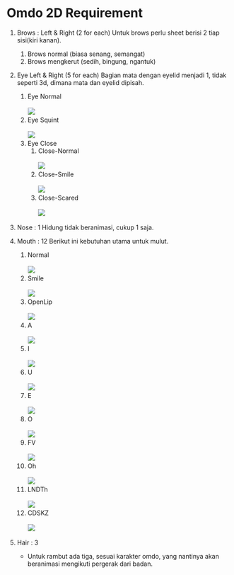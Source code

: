 # Omdo 2D Requirement

1. Brows : Left & Right (2 for each)
	Untuk brows perlu sheet berisi 2 tiap sisi(kiri kanan).
	1. Brows normal (biasa senang, semangat)
	2. Brows mengkerut (sedih, bingung, ngantuk)

2. Eye Left & Right (5 for each)
	Bagian mata dengan eyelid menjadi 1, tidak seperti 3d, dimana mata dan eyelid dipisah.
	1. Eye Normal
		<br/><br/> ![](normal.png)
	2. Eye Squint
		<br/><br/> ![](eye_squint.png)
	3. Eye Close
		1. Close-Normal
			<br/><br/> ![](eye_close_normal.png)
		2. Close-Smile
			<br/><br/> ![](eye_close_smile.png)
		3. Close-Scared
			<br/><br/> ![](eye_close_scared.png)
3. Nose : 1
	Hidung tidak beranimasi, cukup 1 saja.
4. Mouth : 12
	Berikut ini kebutuhan utama untuk mulut.
	1. Normal
	    <br/><br/> ![](normal.png)
	3. Smile
		<br/><br/> ![](smile.png)
	3. OpenLip
		<br/><br/> ![](open.png)
	4. A
		<br/><br/> ![](A.png)
	5. I
		<br/><br/> ![](I.png)
	6. U
		<br/><br/> ![](U.png)
	7. E
		<br/><br/> ![](E.png)
	8. O
        	<br/><br/> ![](O.png)
	9. FV
		<br/><br/> ![](FV.png)
	10. Oh
		<br/><br/> ![](Oh.png)
	11. LNDTh
		<br/><br/> ![](LNDTh.png)
	12. CDSKZ
		<br/><br/> ![](CDSKZ.png)

6. Hair : 3
	- Untuk rambut ada tiga, sesuai karakter omdo, yang nantinya akan beranimasi mengikuti pergerak dari badan.
